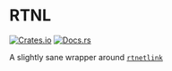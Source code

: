 # RTNL
[![Crates.io](https://img.shields.io/crates/v/rtnl)](https://crates.io/crates/rtnl)
[![Docs.rs](https://docs.rs/rtnl/badge.svg)](https://docs.rs/rtnl)

A slightly sane wrapper around [`rtnetlink`](https://crates.io/crates/rtnetlink)
